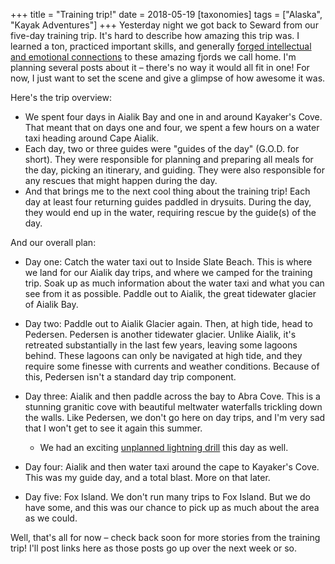 +++
title = "Training trip!"
date = 2018-05-19
[taxonomies]
tags = ["Alaska", "Kayak Adventures"]
+++
Yesterday night we got back to Seward from our five-day training trip. It's
hard to describe how amazing this trip was. I learned a ton, practiced
important skills, and generally [forged intellectual and emotional
connections](@/posts/2018-05-09-purposeful-interpretation.md)
to these amazing fjords we call home. I'm planning several posts about it –
there's no way it would all fit in one! For now, I just want to set the scene
and give a glimpse of how awesome it was.

<!-- more -->

Here's the trip overview:

- We spent four days in Aialik Bay and one in and around Kayaker's Cove. That meant that on days one and four, we spent a few hours on a water taxi heading around Cape Aialik.
- Each day, two or three guides were "guides of the day" (G.O.D. for short). They were responsible for planning and preparing all meals for the day, picking an itinerary, and guiding. They were also responsible for any rescues that might happen during the day.
- And that brings me to the next cool thing about the training trip! Each day at least four returning guides paddled in drysuits. During the day, they would end up in the water, requiring rescue by the guide(s) of the day.

And our overall plan:

- Day one: Catch the water taxi out to Inside Slate Beach. This is where we land for our Aialik day trips, and where we camped for the training trip. Soak up as much information about the water taxi and what you can see from it as possible. Paddle out to Aialik, the great tidewater glacier of Aialik Bay.

- Day two: Paddle out to Aialik Glacier again. Then, at high tide, head to Pedersen. Pedersen is another tidewater glacier. Unlike Aialik, it's retreated substantially in the last few years, leaving some lagoons behind. These lagoons can only be navigated at high tide, and they require some finesse with currents and weather conditions. Because of this, Pedersen isn't a standard day trip component.

- Day three: Aialik and then paddle across the bay to Abra Cove. This is a stunning granitic cove with beautiful meltwater waterfalls trickling down the walls. Like Pedersen, we don't go here on day trips, and I'm very sad that I won't get to see it again this summer.

  - We had an exciting [unplanned lightning
  drill](@/posts/2018-05-22-training-story-lightning-drill-on-ice.md) this day
  as well.

- Day four: Aialik and then water taxi around the cape to Kayaker's Cove. This was my guide day, and a total blast. More on that later.

- Day five: Fox Island. We don't run many trips to Fox Island. But we do have some, and this was our chance to pick up as much about the area as we could.

Well, that's all for now – check back soon for more stories from the training trip! I'll post links here as those posts go up over the next week or so.
